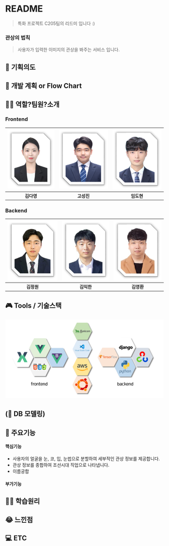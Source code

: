 # README



> 특화 프로젝트 C205팀의 리드미 입니다 :)



### 관상의 법칙

> 사용자가 입력한 이미지의 관상을 봐주는 서비스 입니다.



## 📱 기획의도



## 📅 개발 계획 or Flow Chart



## 🧞‍♂️ 역할?팀원?소개



### **Frontend**

| <img src="assets/pic_dy.png" style="zoom:80%;" /> | <img src="assets/pic_sj.png" style="zoom:80%;" /> | <img src="assets/pic_dh.png" style="zoom:80%;" /> |
| :-----------------------------------------------: | :-----------------------------------------------: | :-----------------------------------------------: |
|                    **김다영**                     |                    **고성진**                     |                    **임도현**                     |



### **Backend**    

| <img src="assets/pic_jw.png" style="zoom:80%;" /> | <img src="assets/pic_ih.png" style="zoom:80%;" /> | <img src="assets/pic_yh.png" style="zoom:80%;" /> |
| :-----------------------------------------------: | :-----------------------------------------------: | :-----------------------------------------------: |
|                    **김정원**                     |                    **김익한**                     |                    **김영환**                     |






## 🎮 Tools / 기술스택

### ![stack](assets/stack.PNG)

## (🔀 DB 모델링)



## 🧾 주요기능

#### 핵심기능

- 사용자의 얼굴을 눈, 코, 입, 눈썹으로 분할하여 세부적인 관상 정보를 제공합니다.
- 관상 정보를 종합하여 조선시대 직업으로 나타냅니다.
- 이름궁합 

#### 부가기능



## 🦸‍♂️ 학습원리



## 😂 느낀점



## 💻 ETC
